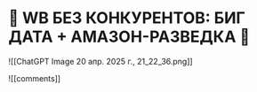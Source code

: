 # 🚀 WB БЕЗ КОНКУРЕНТОВ: БИГ ДАТА + АМАЗОН-РАЗВЕДКА 🔐

![[ChatGPT Image 20 апр. 2025 г., 21_22_36.png]]
<div id="disqus_thread"></div>
![[comments]]